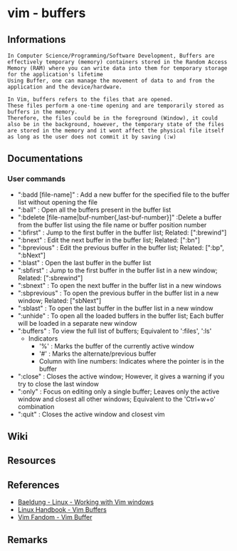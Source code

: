 # vim - buffers

## Informations
```
In Computer Science/Programming/Software Development, Buffers are effectively temporary (memory) containers stored in the Random Access Memory (RAM) where you can write data into them for temporary storage for the application's lifetime
Using Buffer, one can manage the movement of data to and from the application and the device/hardware.

In Vim, buffers refers to the files that are opened. 
These files perform a one-time opening and are temporarily stored as buffers in the memory.
Therefore, the files could be in the foreground (Window), it could also be in the background, however, the temporary state of the files are stored in the memory and it wont affect the physical file itself as long as the user does not commit it by saving (:w)
```

## Documentations
### User commands
- ":badd [file-name]" : Add a new buffer for the specified file to the buffer list without opening the file
- ":ball"   : Open all the buffers present in the buffer list
- ":bdelete [file-name|buf-number{,last-buf-number}]" :Delete a buffer from the buffer list using the file name or buffer position number
- ":bfirst" : Jump to the first buffer in the buffer list; Related: [":brewind"]
- ":bnext"  : Edit the next buffer in the buffer list; Related: [":bn"]
- ":bprevious" : Edit the previous buffer in the buffer list; Related: [":bp", ":bNext"]
- ":blast"  : Open the last buffer in the buffer list
- ":sbfirst" : Jump to the first buffer in the buffer list in a new window; Related: [":sbrewind"]
- ":sbnext"  : To open the next buffer in the buffer list in a new windows
- ":sbprevious" : To open the previous buffer in the buffer list in a new window; Related: ["sbNext"]
- ":sblast" : To open the last buffer in the buffer list in a new window
- ":unhide" : To open all the loaded buffers in the buffer list; Each buffer will be loaded in a separate new window
- ":buffers" : To view the full list of buffers; Equivalent to ':files', ':ls'
    - Indicators
        + '%' : Marks the buffer of the currently active window
        + '#' : Marks the alternate/previous buffer
        + Column with line numbers: Indicates where the pointer is in the buffer
- ":close"   : Closes the active window; However, it gives a warning if you try to close the last window
- ":only"    : Focus on editing only a single buffer; Leaves only the active window and closest all other windows; Equivalent to the 'Ctrl+w+o' combination
- ":quit"    : Closes the active window and closest vim

## Wiki

## Resources

## References
+ [Baeldung - Linux - Working with Vim windows](https://www.baeldung.com/linux/vim-windows#:~:text=To%20open%20a%20split%20window,use%20Ctrl%2Bw%20%2Bn.)
+ [Linux Handbook - Vim Buffers](https://linuxhandbook.com/vim-buffers/)
+ [Vim Fandom - Vim Buffer](https://vim.fandom.com/wiki/Vim_buffer_FAQ#:~:text=How%20do%20I%20create%20a,or%20%3Anew%20or%20%3Avnew%20.)

## Remarks
